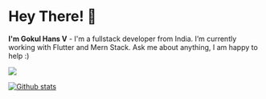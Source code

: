 # Hey There! 👋
**I'm Gokul Hans V** - I'm a fullstack developer from India. I’m currently working with Flutter and Mern Stack. Ask me about anything, I am happy to help :)

 <img src="https://skillicons.dev/icons?i=nodejs,express,react,next,mongodb,tailwind,flutter,dart,firebase,git" /><br/>
  
  <a href="#">![Github stats](https://github-readme-stats.vercel.app/api?username=gokulhans&count_private=true&show_icons=true&theme=blueberry&include_all_commits=true&count_private=true&hide_border=true)</a>
